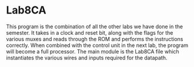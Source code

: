 # Lab8CA

This program is the combination of all the other labs we have done in the semester. It takes in a clock and reset bit, along with the flags for the various muxes and reads through the ROM and performs the instructions correctly. When combined with the control unit in the next lab, the program will become a full processor. The main module is the Lab8CA file which instantiates the various wires and inputs required for the datapath.
